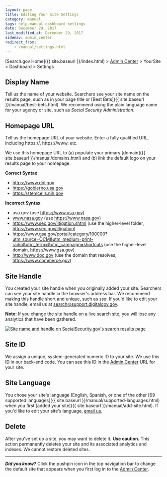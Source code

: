 ```yaml
---
layout: page
title: Editing Your Site Settings
category: manual
tags: help-manual dashboard settings
date: December 29, 2017
last_modified_at: December 29, 2017
sidenav: admin_center
redirect_from:
    - /manual/settings.html
---
```


[Search.gov Home]({{ site.baseurl }}/index.html) > [Admin Center](https://search.usa.gov/sites/) > YourSite > Dashboard > Settings

## Display Name

Tell us the name of your website. Searchers see your site name on the results page, such as in your page title or [Best Bets]({{ site.baseurl }}/manual/best-bets.html). We recommend using the plain language name for your agency or site, such as *Social Security Administration*.

## Homepage URL

Tell us the homepage URL of your website. Enter a fully qualified URL, including https://, https://www, etc. 

We use this homepage URL to (a) populate your primary [domain]({{ site.baseurl }}/manual/domains.html) and (b) link the default logo on your results page to your homepage.

**Correct Syntax**

* https://www.dol.gov   
* https://gobierno.usa.gov  
* https://stemcells.nih.gov  

**Incorrect Syntax**

* usa.gov (use https://www.usa.gov)  
* www.nasa.gov (use https://www.nasa.gov)  
* https://www.sec.gov/litigation.shtml (use the higher-level folder, https://www.sec.gov/litigation)  
* https://www.gsa.gov/portal/category/100000?utm_source=OCM&utm_medium=print-radio&utm_term=&utm_campaign=shortcuts (use the higher-level domain, https://www.gsa.gov)   
* http://www.doc.gov (use the domain that resolves, https://www.commerce.gov)  

## Site Handle

You created your site handle when you originally added your site. Searchers can see your site handle in the browser's address bar. We recommend making this handle short and unique, such as *ssa*. If you'd like to edit your site handle, email us at <search@support.digitalgov.gov>. 

**Note:** If you change the site handle on a live search site, you will lose any analytics that have been gathered.

[![Site name and handle on SocialSecurity.gov's search results page](https://d3qcdigd1fhos0.cloudfront.net/blog/img/settings.png "Site name and handle on SocialSecurity.gov's search results page")](https://search.ssa.gov/search?query=office+locations&affiliate=ssa)

## Site ID

We assign a unique, system-generated numeric ID to your site. We use this ID in our back-end code. You can see this ID in the [Admin Center](https://search.usa.gov/sites/) URL for your site.

## Site Language

You chose your site's language (English, Spanish, or one of the other [69 supported languages]({{ site.baseurl }}/manual/supported-languages.html) when you first [added your site]({{ site.baseurl }}/manual/add-site.html). If you'd like to edit your site's language, [email us](mailto:search@support.digitalgov.gov).

## Delete

After you've set up a site, you may want to delete it. **Use caution.** This action permanently deletes your site and its associated analytics and indexes. We cannot restore deleted sites.

---

***Did you know?***  Click the pushpin icon in the top navigation bar to change the default site that appears when you first log in to the [Admin Center](https://search.usa.gov/sites/). 
